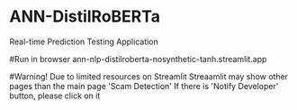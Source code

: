 # ANN-DistilRoBERTa
Real-time Prediction Testing Application

#Run in browser
ann-nlp-distilroberta-nosynthetic-tanh.streamlit.app

#Warning!
Due to limited resources on Streamlit
Streaamlit may show other pages than the main page 'Scam Detection'
If there is 'Notify Developer' button, please click on it
